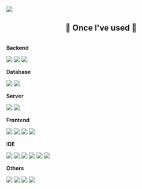 <img src="https://capsule-render.vercel.app/api?&type=venom&color=auto&height=300&section=header&text=welcome%20to%20yejin's%20github&fontSize=40" />
<h2 align="center" ><b>🔨 Once I've used 🔨</b></h2>
<div style="display:flex; flex-direction:column; align-items:flex-start;"align="center">
    <!-- Backend -->
    <p><strong>Backend</strong></p>
    <div>
        <img src="https://img.shields.io/badge/Java-007396?style=for-the-badge&logo=Java&logoColor=white"> 
        <img src="https://img.shields.io/badge/Spring Boot-6DB33F?style=for-the-badge&logo=spring boot&logoColor=white"> 
      <img src="https://img.shields.io/badge/PHP-777BB4?style=for-the-badge&logo=php&logoColor=white">
    </div>
    <!-- Database -->
    <p><strong>Database</strong></p>
    <div>
        <img src="https://img.shields.io/badge/mysql-4479A1?style=for-the-badge&logo=mysql&logoColor=white"> 
        <img src="https://img.shields.io/badge/firebase-FFCA28?style=for-the-badge&logo=firebase&logoColor=white">
    </div>
    <!-- Server -->
    <p><strong>Server</strong></p>
    <div>
        <img src="https://img.shields.io/badge/linux-FCC624?style=for-the-badge&logo=linux&logoColor=black"> 
      <img src="https://img.shields.io/badge/Ubuntu-E95420?style=for-the-badge&logo=ubuntu&logoColor=white">
    </div>
    <!-- Frontend -->
    <p><strong>Frontend</strong></p>
    <div>
      	<img src="https://img.shields.io/badge/JavaScript-F7DF1E?style=for-the-badge&logo=JavaScript&logoColor=white">
      <img src = "https://img.shields.io/badge/HTML5-E34F26?style=for-the-badge&logo=html5&logoColor=white">
       <img src = "https://img.shields.io/badge/CSS3-1572B6?style=for-the-badge&logo=css3&logoColor=white">
      <img src = "https://img.shields.io/badge/Bootstrap-563D7C?style=for-the-badge&logo=bootstrap&logoColor=white">
    </div>
    <!-- IDE -->
    <p><strong>IDE</strong></p>
    <div>
         <img src="https://img.shields.io/badge/Colab-F9AB00?style=for-the-badge&logo=googlecolab&color=525252">
        <img src="https://img.shields.io/badge/Eclipse-2C2255?style=for-the-badge&logo=eclipse&logoColor=white">
        <img src="https://img.shields.io/badge/IntelliJ_IDEA-000000.svg?style=for-the-badge&logo=intellij-idea&logoColor=white">
      <img src="https://img.shields.io/badge/PyCharm-000000.svg?&style=for-the-badge&logo=PyCharm&logoColor=white">
      <img src="https://img.shields.io/badge/Visual_Studio-5C2D91?style=for-the-badge&logo=visual%20studio&logoColor=white">
       <img src="https://img.shields.io/badge/Android_Studio-3DDC84?style=for-the-badge&logo=android-studio&logoColor=white">
    </div> 
    <!-- Others -->
    <p><strong>Others</strong></p>
    <div>
        <img src="https://img.shields.io/badge/C-00599C?style=for-the-badge&logo=c&logoColor=white">
        	<img src="https://img.shields.io/badge/C%2B%2B-00599C?style=for-the-badge&logo=c%2B%2B&logoColor=white">
      <img src="https://img.shields.io/badge/SAP-0FAAFF?style=for-the-badge&logo=sap&logoColor=white">
      	<img src="https://img.shields.io/badge/Python-3776AB?style=for-the-badge&logo=python&logoColor=white">
</div><br>
</div>

